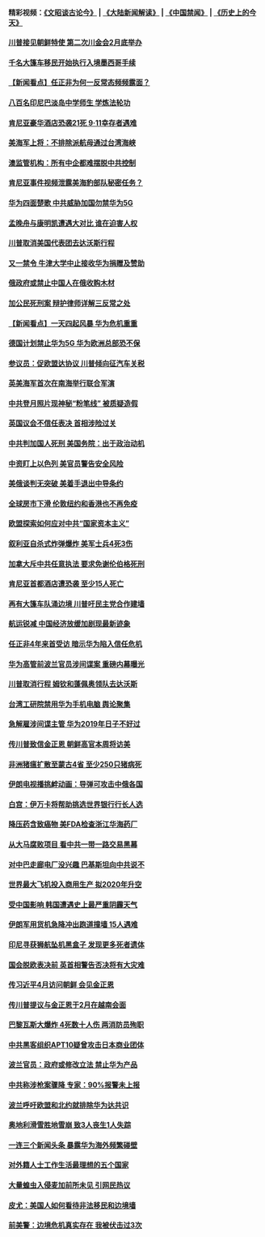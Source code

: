 #### 精彩视频：[《文昭谈古论今》](https://github.com/gfw-breaker/wenzhao/blob/master/README.md?t=01182130) | [《大陆新闻解读》](https://github.com/gfw-breaker/ntdtv-comedy/blob/master/README.md?t=01182130) | [《中国禁闻》](https://github.com/gfw-breaker/ntdtv-news/blob/master/README.md?t=01182130) | [《历史上的今天》](https://github.com/gfw-breaker/today-in-history/blob/master/README.md?t=01182130) 

#### [川普接见朝鲜特使 第二次川金会2月底举办](../pages/nsc418/n10986216.md?t=01182130) 

#### [千名大篷车移民开始执行入境墨西哥手续](../pages/nsc418/n10986204.md?t=01182130) 

#### [【新闻看点】任正非为何一反常态频频露面？](../pages/nsc418/n10986037.md?t=01182130) 

#### [八百名印尼巴淡岛中学师生 学炼法轮功](../pages/nsc418/n10985542.md?t=01182130) 

#### [肯尼亚豪华酒店恐袭21死 9·11幸存者遇难](../pages/nsc418/n10985445.md?t=01182130) 

#### [美海军上将：不排除派航母通过台湾海峡](../pages/nsc418/n10984943.md?t=01182130) 

#### [澳监管机构：所有中企都难摆脱中共控制](../pages/nsc418/n10983591.md?t=01182130) 

#### [肯尼亚事件视频泄露美海豹部队秘密任务？](../pages/nsc418/n10984543.md?t=01182130) 

#### [华为四面楚歌 中共威胁加国勿禁华为5G](../pages/nsc418/n10983787.md?t=01182130) 

#### [孟晚舟与康明凯遭遇大对比 谁在迫害人权](../pages/nsc418/n10983804.md?t=01182130) 

#### [川普取消美国代表团去达沃斯行程](../pages/nsc418/n10983718.md?t=01182130) 

#### [又一禁令 牛津大学中止接收华为捐赠及赞助](../pages/nsc418/n10983708.md?t=01182130) 

#### [俄政府或禁止中国人在俄收购木材](../pages/nsc418/n10983547.md?t=01182130) 

#### [加公民死刑案 辩护律师详解三反常之处](../pages/nsc418/n10983300.md?t=01182130) 

#### [【新闻看点】一天四起风暴 华为危机重重](../pages/nsc418/n10983081.md?t=01182130) 

#### [德国计划禁止华为5G 华为欧洲总部恐不保](../pages/nsc418/n10982951.md?t=01182130) 

#### [参议员：促欧盟达协议 川普倾向征汽车关税](../pages/nsc418/n10982456.md?t=01182130) 

#### [英美海军首次在南海举行联合军演](../pages/nsc418/n10981956.md?t=01182130) 

#### [中共登月照片现神秘“粉笔线” 被质疑造假](../pages/nsc418/n10980652.md?t=01182130) 

#### [英国议会不信任表决 首相涉险过关](../pages/nsc418/n10980536.md?t=01182130) 

#### [中共判加国人死刑 美国务院：出于政治动机](../pages/nsc418/n10980469.md?t=01182130) 

#### [中资盯上以色列 美官员警告安全风险](../pages/nsc418/n10980214.md?t=01182130) 

#### [美俄谈判无突破 美着手退出中导条约](../pages/nsc418/n10980207.md?t=01182130) 

#### [全球房市下滑 伦敦纽约和香港也不再免疫](../pages/nsc418/n10979837.md?t=01182130) 

#### [欧盟探索如何应对中共“国家资本主义”](../pages/nsc418/n10979979.md?t=01182130) 

#### [叙利亚自杀式炸弹爆炸 美军士兵4死3伤](../pages/nsc418/n10979913.md?t=01182130) 

#### [加拿大斥中共任意执法 要求免谢伦伯格死刑](../pages/nsc418/n10979429.md?t=01182130) 

#### [肯尼亚首都酒店遭恐袭 至少15人死亡](../pages/nsc418/n10978342.md?t=01182130) 

#### [再有大篷车队涌边境 川普吁民主党合作建墙](../pages/nsc418/n10978161.md?t=01182130) 

#### [航运锐减 中国经济放缓加剧现最新迹象](../pages/nsc418/n10978088.md?t=01182130) 

#### [任正非4年来首受访 暗示华为陷入信任危机](../pages/nsc418/n10977688.md?t=01182130) 

#### [华为高管前波兰官员涉间谍案 重磅内幕曝光](../pages/nsc418/n10978092.md?t=01182130) 

#### [川普取消行程 姆钦和蓬佩奥领队去达沃斯](../pages/nsc418/n10977828.md?t=01182130) 

#### [台湾工研院禁用华为手机电脑 舆论聚集](../pages/nsc418/n10977350.md?t=01182130) 

#### [急解雇涉间谍主管 华为2019年日子不好过](../pages/nsc418/n10976038.md?t=01182130) 

#### [传川普致信金正恩 朝鲜高官本周将访美](../pages/nsc418/n10976756.md?t=01182130) 

#### [非洲猪瘟扩散至蒙古4省 至少250只猪病死](../pages/nsc418/n10976120.md?t=01182130) 

#### [伊朗电视播挑衅动画：导弹可攻击中俄各国](../pages/nsc418/n10976504.md?t=01182130) 

#### [白宫：伊万卡将帮助挑选世界银行行长人选](../pages/nsc418/n10976053.md?t=01182130) 

#### [降压药含致癌物 美FDA检查浙江华海药厂](../pages/nsc418/n10975949.md?t=01182130) 

#### [从大马腐败项目 看中共一带一路交易黑幕](../pages/nsc418/n10975091.md?t=01182130) 

#### [对中巴走廊电厂没兴趣 巴基斯坦向中共说不](../pages/nsc418/n10975898.md?t=01182130) 

#### [世界最大飞机投入商用生产 拟2020年升空](../pages/nsc418/n10975188.md?t=01182130) 

#### [受中国影响 韩国遭遇史上最严重阴霾天气](../pages/nsc418/n10974564.md?t=01182130) 

#### [伊朗军用货机急降冲出跑道撞墙 15人遇难](../pages/nsc418/n10974806.md?t=01182130) 

#### [印尼寻获狮航坠机黑盒子 发现更多死者遗体](../pages/nsc418/n10974514.md?t=01182130) 

#### [国会脱欧表决前 英首相警告否决将有大灾难](../pages/nsc418/n10974483.md?t=01182130) 

#### [传习近平4月访问朝鲜 会见金正恩](../pages/nsc418/n10974482.md?t=01182130) 

#### [传川普提议与金正恩于2月在越南会面](../pages/nsc418/n10974214.md?t=01182130) 

#### [巴黎瓦斯大爆炸 4死数十人伤 两消防员殉职](../pages/nsc418/n10973956.md?t=01182130) 

#### [中共黑客组织APT10疑曾攻击日本商业团体](../pages/nsc418/n10973309.md?t=01182130) 

#### [波兰官员：政府或修改立法 禁止华为产品](../pages/nsc418/n10973119.md?t=01182130) 

#### [中共称涉枪案骤降 专家：90%报警未上报](../pages/nsc418/n10972910.md?t=01182130) 

#### [波兰呼吁欧盟和北约就排除华为达共识](../pages/nsc418/n10972945.md?t=01182130) 

#### [奥地利滑雪胜地雪崩 致3人丧生1人失踪](../pages/nsc418/n10972686.md?t=01182130) 

#### [一连三个新闻头条 暴露华为海外频繁碰壁](../pages/nsc418/n10971567.md?t=01182130) 

#### [对外籍人士工作生活最理想的五个国家](../pages/nsc418/n10967253.md?t=01182130) 

#### [大量蝗虫入侵麦加前所未见 引网民热议](../pages/nsc418/n10971942.md?t=01182130) 

#### [皮尤：美国人如何看待非法移民和边境墙](../pages/nsc418/n10971472.md?t=01182130) 

#### [前美警：边境危机真实存在 我被伏击过3次](../pages/nsc418/n10971325.md?t=01182130) 

